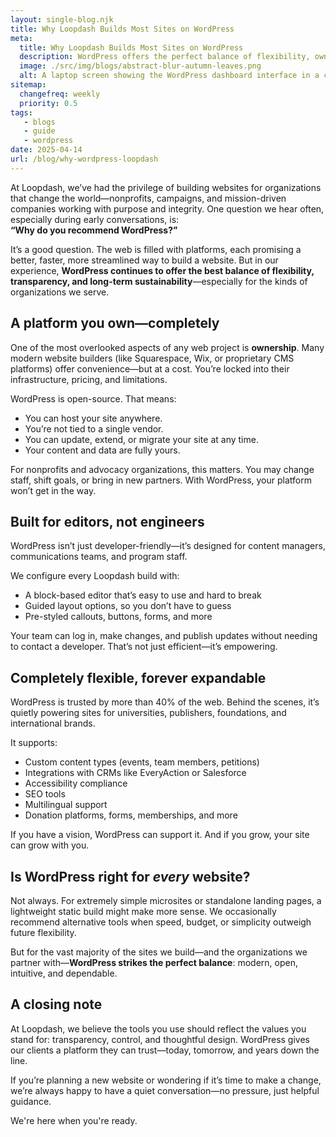 ```yaml
---
layout: single-blog.njk
title: Why Loopdash Builds Most Sites on WordPress  
meta:
  title: Why Loopdash Builds Most Sites on WordPress  
  description: WordPress offers the perfect balance of flexibility, ownership, and ease-of-use for mission-driven organizations. Here’s why we recommend it for most of our client websites.
  image: ./src/img/blogs/abstract-blur-autumn-leaves.png
  alt: A laptop screen showing the WordPress dashboard interface in a clean, well-lit workspace.
sitemap:
  changefreq: weekly  
  priority: 0.5  
tags:
   - blogs  
   - guide  
   - wordpress  
date: 2025-04-14  
url: /blog/why-wordpress-loopdash  
---
```


At Loopdash, we’ve had the privilege of building websites for organizations that change the world—nonprofits, campaigns, and mission-driven companies working with purpose and integrity. One question we hear often, especially during early conversations, is:  
**“Why do you recommend WordPress?”**

It’s a good question. The web is filled with platforms, each promising a better, faster, more streamlined way to build a website. But in our experience, **WordPress continues to offer the best balance of flexibility, transparency, and long-term sustainability**—especially for the kinds of organizations we serve.

## A platform you own—completely

One of the most overlooked aspects of any web project is **ownership**. Many modern website builders (like Squarespace, Wix, or proprietary CMS platforms) offer convenience—but at a cost. You’re locked into their infrastructure, pricing, and limitations.

WordPress is open-source. That means:
- You can host your site anywhere.
- You’re not tied to a single vendor.
- You can update, extend, or migrate your site at any time.
- Your content and data are fully yours.

For nonprofits and advocacy organizations, this matters. You may change staff, shift goals, or bring in new partners. With WordPress, your platform won’t get in the way.

## Built for editors, not engineers

WordPress isn’t just developer-friendly—it’s designed for content managers, communications teams, and program staff.

We configure every Loopdash build with:
- A block-based editor that’s easy to use and hard to break
- Guided layout options, so you don’t have to guess
- Pre-styled callouts, buttons, forms, and more

Your team can log in, make changes, and publish updates without needing to contact a developer. That’s not just efficient—it’s empowering.

## Completely flexible, forever expandable

WordPress is trusted by more than 40% of the web. Behind the scenes, it’s quietly powering sites for universities, publishers, foundations, and international brands.

It supports:
- Custom content types (events, team members, petitions)
- Integrations with CRMs like EveryAction or Salesforce
- Accessibility compliance
- SEO tools
- Multilingual support
- Donation platforms, forms, memberships, and more

If you have a vision, WordPress can support it. And if you grow, your site can grow with you.

## Is WordPress right for *every* website?

Not always. For extremely simple microsites or standalone landing pages, a lightweight static build might make more sense. We occasionally recommend alternative tools when speed, budget, or simplicity outweigh future flexibility.

But for the vast majority of the sites we build—and the organizations we partner with—**WordPress strikes the perfect balance**: modern, open, intuitive, and dependable.

## A closing note

At Loopdash, we believe the tools you use should reflect the values you stand for: transparency, control, and thoughtful design. WordPress gives our clients a platform they can trust—today, tomorrow, and years down the line.

If you’re planning a new website or wondering if it’s time to make a change, we’re always happy to have a quiet conversation—no pressure, just helpful guidance.

We're here when you're ready.